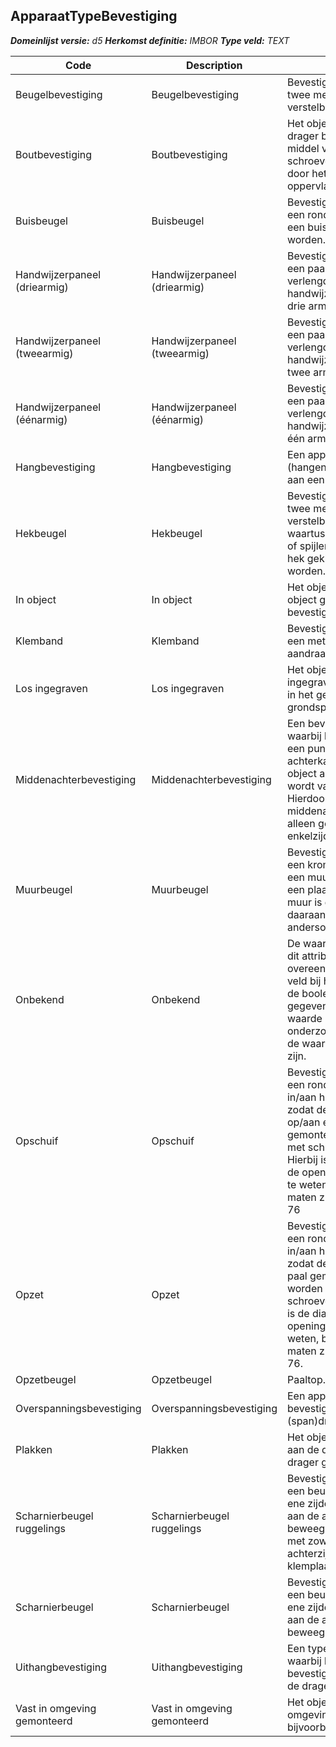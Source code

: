 ﻿## ApparaatTypeBevestiging

*__Domeinlijst versie:__ d5*
*__Herkomst definitie:__ IMBOR*
*__Type veld:__ TEXT*

|__Code__ |__Description__ |__Definitie__	|
|	---	|	---	|   ---	| 
| Beugelbevestiging | Beugelbevestiging | Bevestiging op basis van twee met schroeven verstelbare platen. |
| Boutbevestiging | Boutbevestiging | Het object is aan een drager bevestigd door middel van het schroeven van bouten door het object in het oppervlak van de drager. |
| Buisbeugel | Buisbeugel | Bevestiging op basis van een ronde ring die om een buis geklemd kan worden. |
| Handwijzerpaneel (driearmig) | Handwijzerpaneel (driearmig) | Bevestiging op basis van een paalklem in het verlengde van een handwijzerpaneel met drie armen. |
| Handwijzerpaneel (tweearmig) | Handwijzerpaneel (tweearmig) | Bevestiging op basis van een paalklem in het verlengde van een handwijzerpaneel met twee armen. |
| Handwijzerpaneel (éénarmig) | Handwijzerpaneel (éénarmig) | Bevestiging op basis van een paalklem in het verlengde van een handwijzerpaneel met één arm. |
| Hangbevestiging | Hangbevestiging | Een apparaat dat (hangend) bevestigd is aan een uithouder |
| Hekbeugel | Hekbeugel | Bevestiging op basis van twee met schroeven verstelbare klemplaten, waartussen het raster- of spijlenwerk van een hek geklemd kan worden. |
| In object | In object | Het object is in een object gemonteerd of bevestigd. |
| Klemband | Klemband | Bevestiging op basis van een metalen aandraaibare ring. |
| Los ingegraven | Los ingegraven | Het object is los ingegraven, bijvoorbeeld in het geval van grondspots. |
| Middenachterbevestiging | Middenachterbevestiging | Een bevestingsmethode waarbij het object vanaf een punt midden op de achterkant van het object aan de drager wordt vastgemaakt. Hierdoor is de middenachterbevestiging alleen geschikt voor enkelzijdige montage. |
| Muurbeugel | Muurbeugel | Bevestiging op basis van een kromming die aan een muur is bevestigd of een plaat die aan een muur is geschroefd met daaraan een haak of een andersoortig uitsteeksel. |
| Onbekend | Onbekend | De waarde onbekend bij dit attribuut komt overeen met een leeg veld bij het gebruik van de boolean als gegevenstype. Bij deze waarde moet nader onderzoek uitwijzen of de waarde ja of nee moet zijn. |
| Opschuif | Opschuif | Bevestiging op basis van een ronde opening in/aan het armatuur zodat deze horizontaal op/aan een uithouder gemonteerd kan worden met schroeven/imbus. Hierbij is de diameter van de opening belangrijk om te weten, belangrijkste maten zijn ?48, ?60 en ?76 |
| Opzet | Opzet | Bevestiging op basis van een ronde opening in/aan het armatuur zodat deze bovenop een paal gemonteerd kan worden met schroeven/imbus. Hierbij is de diameter van de opening belangrijk om te weten, belangrijkste maten zijn ?48, ?60 en ?76. |
| Opzetbeugel | Opzetbeugel | Paaltop. |
| Overspanningsbevestiging | Overspanningsbevestiging | Een apparaat dat bevestigd is aan een (span)draad |
| Plakken | Plakken | Het object is bevestigd aan de drager door op de drager geplakt te zijn. |
| Scharnierbeugel ruggelings | Scharnierbeugel ruggelings | Bevestiging op basis van een beugel met aan de ene zijde een schroef en aan de andere zijde een beweegbare verbinding, met zowel aan voor als achterzijde een klemplaat. |
| Scharnierbeugel | Scharnierbeugel | Bevestiging op basis van een beugel met aan de ene zijde een schroef en aan de andere zijde een beweegbare verbinding. |
| Uithangbevestiging | Uithangbevestiging | Een type bevestiging waarbij het bevestigingsmiddel van de drager af hangt. |
| Vast in omgeving gemonteerd | Vast in omgeving gemonteerd | Het object is vast in de omgeving gemonteerd, bijvoorbeeld in beton. |
